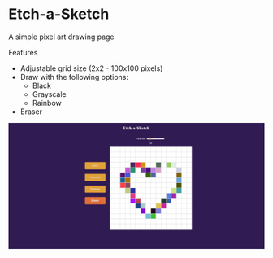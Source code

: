 # Etch-a-Sketch
A simple pixel art drawing page

Features
- Adjustable grid size (2x2 - 100x100 pixels)
- Draw with the following options:
  - Black
  - Grayscale
  - Rainbow
- Eraser


![alt text](https://github.com/Faahm/etch-a-sketch/blob/main/sample.png "Page Preview")
